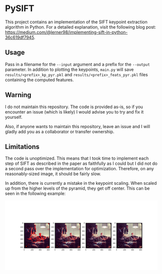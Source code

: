 # PySIFT

This project contains an implementation of the SIFT keypoint extraction algorithm in Python. For a detailed explanation, visit the following blog post: https://medium.com/@lerner98/implementing-sift-in-python-36c619df7945.

## Usage

Pass in a filename for the `--input` argument and a prefix for the `--output` parameter. In addition to plotting the keypoints, `main.py` will save `results/<prefix>_kp_pyr.pkl` and `results/<prefix>_feats_pyr.pkl` files containing the computed features.

## Warning

I do not maintain this repository. The code is provided as-is, so if you encounter an issue (which is likely) I would advise you to try and fix it yourself.

Also, if anyone wants to maintain this repository, leave an issue and I will gladly add you as a collaborator or transfer ownership.

## Limitations 

The code is unoptimized. This means that I took time to implement each step of SIFT as described in the paper as faithfully as I could but I did not do a second pass over the implementation for optimization. Therefore, on any reasonably-sized image, it should be fairly slow.

In addition, there is currently a mistake in the keypoint scaling. When scaled up from the higher levels of the pyramid, they get off center. This can be seen in the following example:

![example](example.png)
